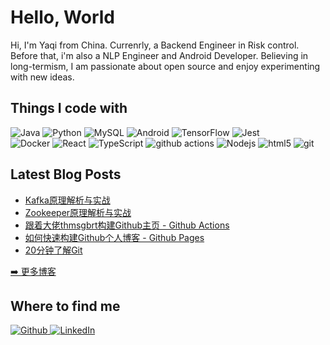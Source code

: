 <h1>Hello, World</h1>

<p>Hi, I'm Yaqi from China. Currenrly, a Backend Engineer in Risk control. Before that, i'm also a NLP Engineer and Android Developer. Believing in long-termism, I am passionate about open source and enjoy experimenting with new ideas.</p>

<h2>Things I code with</h2>
<p>
  <!-- back_end -->
  <img alt="Java" src="https://img.shields.io/badge/java-%23ED8B00.svg?style=for-the-badge&logo=openjdk&logoColor=white" />
  <img alt="Python" src="https://img.shields.io/badge/Python-3776AB?style=for-the-badge&logo=python&logoColor=white" />
  <img alt="MySQL" src="https://img.shields.io/badge/MySQL-00000F?style=for-the-badge&logo=mysql&logoColor=white" />
  <!-- OS -->
  <img alt="Android" src="https://img.shields.io/badge/Android-3DDC84?style=for-the-badge&logo=android&logoColor=white" />
  <!-- AI -->
  <img alt="TensorFlow" src="https://img.shields.io/badge/TensorFlow-FF6F00?style=for-the-badge&logo=tensorflow&logoColor=white" />
  <!-- test -->
  <img alt="Jest" src="https://img.shields.io/badge/Jest-323330?style=for-the-badge&logo=Jest&logoColor=white" />
  <!-- maintenance -->
  </br>
  <img alt="Docker" src="https://img.shields.io/badge/-Docker-46a2f1?style=flat-square&logo=docker&logoColor=white" />
  <!-- front_end -->
  <img alt="React" src="https://img.shields.io/badge/-React-45b8d8?style=flat-square&logo=react&logoColor=white" />
  <img alt="TypeScript" src="https://img.shields.io/badge/-TypeScript-007ACC?style=flat-square&logo=typescript&logoColor=white" />
  <img alt="github actions" src="https://img.shields.io/badge/-Github_Actions-2088FF?style=flat-square&logo=github-actions&logoColor=white" />
  <img alt="Nodejs" src="https://img.shields.io/badge/-Nodejs-43853d?style=flat-square&logo=Node.js&logoColor=white" />
  <img alt="html5" src="https://img.shields.io/badge/-HTML5-E34F26?style=flat-square&logo=html5&logoColor=white" />
  <!-- version control -->
  <img alt="git" src="https://img.shields.io/badge/-Git-F05032?style=flat-square&logo=git&logoColor=white" />
</p>

<h2>Latest Blog Posts</h2>
  <ul>
  <li><a href=https://dengyaqi.github.io/posts/kafka/ target="_blank" rel="noreferrer nofollow">Kafka原理解析与实战</a></li>
  <li><a href=https://dengyaqi.github.io/posts/zookeeper/ target="_blank" rel="noreferrer nofollow">Zookeeper原理解析与实战</a></li>
  <li><a href=https://dengyaqi.github.io/posts/how-to-build-readme/ target="_blank" rel="noreferrer nofollow">跟着大佬thmsgbrt构建Github主页 - Github Actions</a></li>
  <li><a href=https://dengyaqi.github.io/posts/how-to-build-blog/ target="_blank" rel="noreferrer nofollow">如何快速构建Github个人博客 - Github Pages</a></li>
  <li><a href=https://dengyaqi.github.io/posts/git-learn-part-1/ target="_blank" rel="noreferrer nofollow">20分钟了解Git</a></li>
  </ul>
<p><a href="https://dengyaqi.github.io/">➡️ 更多博客</a></p>

<h2>Where to find me</h2>
<p>
  <a href="https://github.com/DENGYaqi" target="_blank">
    <img alt="Github" src="https://img.shields.io/badge/GitHub-%2312100E.svg?&style=for-the-badge&logo=Github&logoColor=white" />
  </a>
  <a href="https://www.linkedin.com/in/deng-yaqi/" target="_blank">
    <img alt="LinkedIn" src="https://img.shields.io/badge/linkedin-%230077B5.svg?&style=for-the-badge&logo=linkedin&logoColor=white"/>
  </a>
</p>
